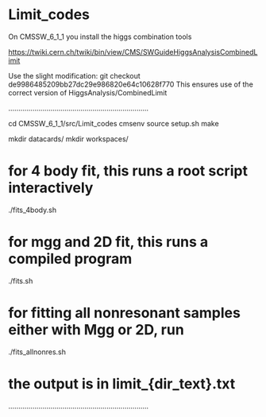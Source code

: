 Limit_codes
===========

On CMSSW_6_1_1 you install the higgs combination tools

https://twiki.cern.ch/twiki/bin/view/CMS/SWGuideHiggsAnalysisCombinedLimit

Use the slight modification:
git checkout de9986485209bb27dc29e986820e64c10628f770
This ensures use of the correct version of HiggsAnalysis/CombinedLimit

......................................................................

cd CMSSW_6_1_1/src/Limit_codes
cmsenv
source setup.sh
make

mkdir datacards/
mkdir workspaces/

# for 4 body fit, this runs a root script interactively
./fits_4body.sh

# for mgg and 2D fit, this runs a compiled program
./fits.sh

# for fitting all nonresonant samples either with Mgg or 2D, run
./fits_allnonres.sh
# the output is in limit_{dir_text}.txt
......................................................................
